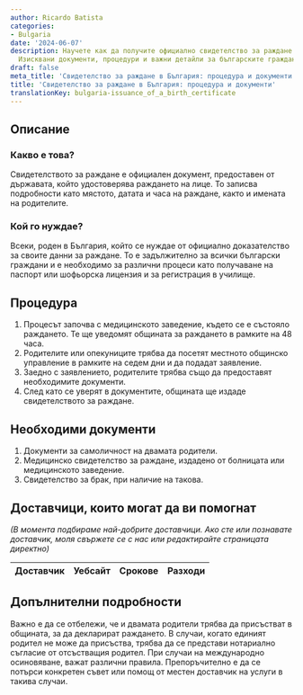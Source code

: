```yaml
---
author: Ricardo Batista
categories:
- Bulgaria
date: '2024-06-07'
description: Научете как да получите официално свидетелство за раждане в България.
  Изисквани документи, процедури и важни детайли за българските граждани.
draft: false
meta_title: 'Свидетелство за раждане в България: процедура и документи'
title: 'Свидетелство за раждане в България: процедура и документи'
translationKey: bulgaria-issuance_of_a_birth_certificate
---
```



## Описание

### Какво е това?
Свидетелството за раждане е официален документ, предоставен от държавата, който удостоверява раждането на лице. То записва подробности като мястото, датата и часа на раждане, както и имената на родителите.

### Кой го нуждае?
Всеки, роден в България, който се нуждае от официално доказателство за своите данни за раждане. То е задължително за всички български граждани и е необходимо за различни процеси като получаване на паспорт или шофьорска лицензия и за регистрация в училище.

## Процедура

1. Процесът започва с медицинското заведение, където се е състояло раждането. Те ще уведомят общината за раждането в рамките на 48 часа.
2. Родителите или опекуниците трябва да посетят местното общинско управление в рамките на седем дни и да подадат заявление.
3. Заедно с заявлението, родителите трябва също да предоставят необходимите документи.
4. След като се уверят в документите, общината ще издаде свидетелството за раждане.

## Необходими документи

1. Документи за самоличност на двамата родители.
2. Медицинско свидетелство за раждане, издадено от болницата или медицинското заведение.
3. Свидетелство за брак, при наличие на такова.

## Доставчици, които могат да ви помогнат
_(В момента подбираме най-добрите доставчици. Ако сте или познавате доставчик, моля свържете се с нас или редактирайте страницата директно)_

| Доставчик       |     Уебсайт     |     Срокове       |       Разходи    |
| --------------- | --------------- |  :-------------: | :-------------: |

## Допълнителни подробности

Важно е да се отбележи, че и двамата родители трябва да присъстват в общината, за да декларират раждането. В случаи, когато единият родител не може да присъства, трябва да се представи нотариално съгласие от отсъстващия родител. При случаи на международно осиновяване, важат различни правила. Препоръчително е да се потърси конкретен съвет или помощ от местен доставчик на услуги в такива случаи.